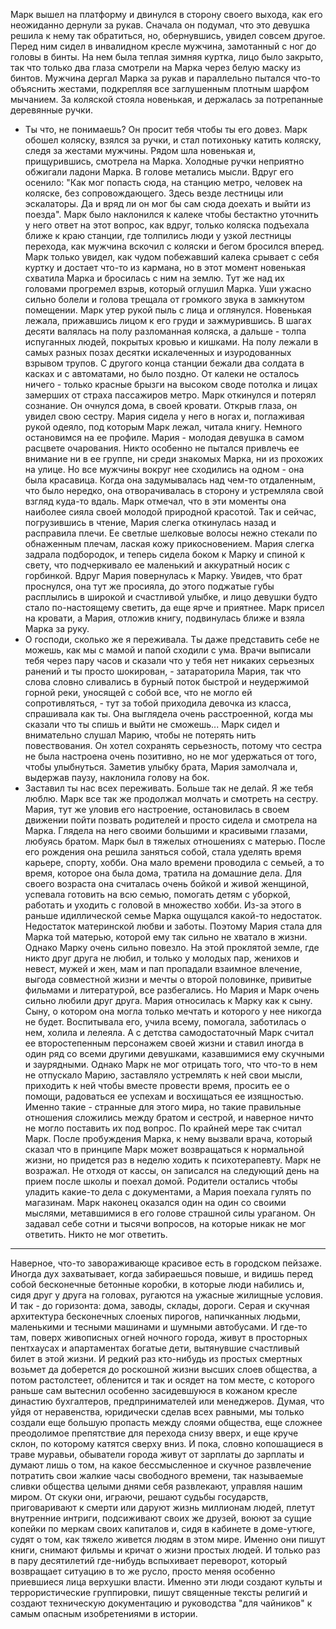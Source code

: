 Марк вышел на платформу и двинулся в сторону своего выхода, как его неожиданно дернули за рукав. Сначала он подумал, что это девушка решила к нему так обратиться, но, обернувшись, увидел совсем другое. 
Перед ним сидел в инвалидном кресле мужчина, замотанный с ног до головы в бинты. На нем была теплая зимняя куртка, лицо было закрыто, так что только два глаза смотрели на Марка через белую маску из бинтов. Мужчина дергал Марка за рукав и параллельно пытался что-то объяснить жестами, подкрепляя все заглушенным плотным шарфом мычанием. За коляской стояла новенькая, и держалась за потрепанные деревянные ручки. 
- Ты что, не понимаешь? Он просит тебя чтобы ты его довез.
Марк обошел коляску, взялся за ручки, и стал потихоньку катить коляску, следя за жестами мужчины. Рядом шла новенькая и, прищурившись, смотрела на  Марка. Холодные ручки неприятно обжигали ладони Марка. В голове метались мысли. Вдруг его осенило: "Как мог попасть сюда, на станцию метро, человек на коляске, без сопровождающего. Здесь везде лестницы или эскалаторы. Да и вряд ли он мог бы сам сюда доехать и выйти из поезда". Марк было наклонился к калеке чтобы бестактно уточнить у него ответ на этот вопрос, как вдруг, только коляска подъехала ближе к краю станции, где толпились люди у узкой лестницы перехода, как мужчина вскочил с коляски и бегом бросился вперед. Марк только увидел, как чудом побежавший калека срывает с себя куртку и достает что-то из кармана, но в этот момент новенькая схватила Марка и бросилась с ним на землю. Тут же над их головами прогремел взрыв, который оглушил Марка.
Уши ужасно сильно болели и голова трещала от громкого звука в замкнутом помещении. Марк утер рукой пыль с лица и оглянулся. Новенькая лежала, прижавшись лицом к его груди и зажмурившись. В шагах десяти валялась на полу разломанная коляска, а дальше - толпа испуганных людей, покрытых кровью и кишками. На полу лежали в самых разных позах десятки искалеченных и изуродованных взрывом трупов. С другого конца станции бежали два солдата в касках и с автоматами, но было поздно. От калеки не осталось ничего - только красные брызги на высоком своде потолка и лицах замерших от страха пассажиров метро.
Марк откинулся и потерял сознание.
Он очнулся дома, в своей кровати. Открыв глаза, он увидел свою сестру. Мария сидела у него в ногах и, поглаживая рукой одеяло, под которым Марк лежал, читала книгу. 
Немного остановимся на ее профиле. Мария - молодая девушка в самом расцвете очарования. Никто особенно не пытался привлечь ее внимание ни в ее группе, ни среди знакомых Марка, ни из прохожих на улице. Но все мужчины вокруг нее сходились на одном - она была красавица. Когда она задумывалась над чем-то отдаленным, что было нередко, она отворачивалась в сторону и устремляла свой взгляд куда-то вдаль. Марк отмечал, что в эти моменты она наиболее сияла своей молодой природной красотой. Так и сейчас, погрузившись в чтение, Мария слегка откинулась назад и расправила плечи. Ее светлые шелковые волосы нежно стекали по обнаженным плечам, лаская кожу прикосновением. Мария слегка задрала подбородок, и теперь сидела боком к Марку и спиной к свету, что подчеркивало ее маленький и аккуратный носик с горбинкой. 
Вдруг Мария повернулась к Марку. Увидев, что брат проснулся, она тут же просияла, до этого поджатые губы расплылись в широкой и счастливой улыбке, и лицо девушки будто стало по-настоящему светить, да еще ярче и приятнее. Марк присел на кровати, а Мария, отложив книгу, подвинулась ближе и взяла Марка за руку.
- О господи, сколько же я переживала. Ты даже представить себе не можешь, как мы с мамой и папой сходили с ума. Врачи выписали тебя через пару часов и сказали что у тебя нет никаких серьезных ранений и ты просто шокирован, - затараторила Мария, так что слова словно сливались в бурный поток быстрой и неудержимой горной реки, уносящей с собой все, что не могло ей сопротивляться, - тут за тобой приходила девочка из класса, спрашивала как ты. Она выглядела очень расстроенной, когда мы сказали что ты спишь и выйти не сможешь...
Марк сидел и внимательно слушал Марию, чтобы не потерять нить повествования. Он хотел сохранять серьезность, потому что сестра не была настроена очень позитивно, но не мог удержаться от того, чтобы улыбнуться. Заметив улыбку брата, Мария замолчала и, выдержав паузу, наклонила голову на бок.
- Заставил ты нас всех переживать. Больше так не делай. Я же тебя люблю.
Марк все так же продолжал молчать и смотреть на сестру. Мария, тут же уловив его настроение, остановилась в своем движении пойти позвать родителей и просто сидела и смотрела на Марка. Глядела на него своими большими и красивыми глазами, любуясь братом.
Марк был в тяжелых отношениях с матерью. После его рождения она решила заняться собой, стала уделять время карьере, спорту, хобби. Она мало времени проводила с семьей, а то время, которое она была дома, тратила на домашние дела. Для своего возраста она считалась очень бойкой и живой женщиной, успевала готовить на всю семью, помогать детям с уборкой, работать и уходить с головой в множество хобби. Из-за этого в раньше идиллической семье Марка ощущался какой-то недостаток. Недостаток материнской любви и заботы. Поэтому Мария стала для Марка той матерью, которой ему так сильно не хватало в жизни.
Однако Марку очень сильно повезло. На этой проклятой земле, где никто друг друга не любил, и только у молодых пар, женихов и невест, мужей и жен, мам и пап пропадали взаимное влечение, выгода совместной жизни и мечты о второй половинке, привитые фильмами и литературой, все разбегались. Но Мария и Марк очень сильно любили друг друга. Мария относилась к Марку как к сыну. Сыну, о котором она могла только мечтать и которого у нее никогда не будет. Воспитывала его, учила всему, помогала, заботилась о нем, холила и лелеяла. А с детства самодостаточный Марк считал ее второстепенным персонажем своей жизни и ставил иногда в один ряд со всеми другими девушками, казавшимися ему скучными и заурядными. Однако Марк не мог отрицать того, что что-то в нем не отпускало Марию, заставляло устремлять к ней свои мысли, приходить к ней чтобы вместе провести время, просить ее о помощи, радоваться ее успехам и восхищаться ее изящностью. Именно такие - странные для этого мира, но такие правильные отношения сложились между братом и сестрой, и наверное ничто не могло поставить их под вопрос.
По крайней мере так считал Марк.
После пробуждения Марка, к нему вызвали врача, который сказал что в принципе Марк может возвращаться к нормальной жизни, но придется раз в неделю ходить к психотерапевту. Марк не возражал. Не отходя от кассы, он записался на следующий день на прием после школы и поехал домой. Родители остались чтобы уладить какие-то дела с документами, а Мария поехала гулять по магазинам. Марк наконец оказался один на один со своими мыслями, метавшимися в его голове страшной силы ураганом. Он задавал себе сотни и тысячи вопросов, на которые никак не мог ответить. Никто не мог ответить.
***
Наверное, что-то завораживающе красивое есть в городском пейзаже. Иногда дух захватывает, когда забираешься повыше, и видишь перед собой бесконечные бетонные коробки, в которые люди набились и, сидя друг у друга на головах, ругаются на ужасные жилищные условия. И так - до горизонта: дома, заводы, склады, дороги. Серая и скучная архитектура бесконечных слоеных пирогов, напичканных людьми, маленькими и тесными машинами и шумными автобусами. И где-то там, поверх живописных огней ночного города, живут в просторных пентхаусах и апартаментах богатые дети, вытянувшие счастливый билет в этой жизни. И редкий раз кто-нибудь из простых смертных возьмет да доберется до роскошной жизни высших слоев общества, а потом растолстеет, обленится и так и осядет на том месте, с которого раньше сам вытеснил особенно засидевшуюся в кожаном кресле династию бухгалтеров, предпринимателей или менеджеров.
Думая, что уйдя от неравенства, юридически сделав всех равными, мы только создали еще большую пропасть между слоями общества, еще сложнее преодолимое препятствие для перехода снизу вверх, и еще круче склон, по которому катятся сверху вниз. И пока, словно копошащиеся в траве муравьи, обыватели города живут от зарплаты до зарплаты и думают лишь о том, на какое бессмысленное и скучное развлечение потратить свои жалкие часы свободного времени, так называемые сливки общества целыми днями себя развлекают, управляя нашим миром. От скуки они, играючи, решают судьбы государств, приговаривают к смерти или даруют жизнь миллионам людей, плетут внутренние интриги, подсиживают своих же друзей, воюют за сущие копейки по меркам своих капиталов и, сидя в кабинете в доме-утюге, судят о том, как тяжело живется людям в этом мире. Именно они пишут книги, снимают фильмы и кричат о жизни простых людей. И только раз в пару десятилетий где-нибудь вспыхивает переворот, который возвращает ситуацию в то же русло, просто меняя особенно приевшиеся лица верхушки власти.
Именно эти люди создают культы и террористические группировки, пишут священные тексты религий и создают техническую документацию и руководства "для чайников" к самым опасным изобретениями в истории.